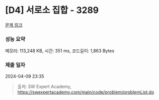# [D4] 서로소 집합 - 3289 

[문제 링크](https://swexpertacademy.com/main/code/problem/problemDetail.do?contestProbId=AWBJKA6qr2oDFAWr) 

### 성능 요약

메모리: 113,248 KB, 시간: 351 ms, 코드길이: 1,863 Bytes

### 제출 일자

2024-04-09 23:35



> 출처: SW Expert Academy, https://swexpertacademy.com/main/code/problem/problemList.do